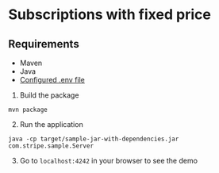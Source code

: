 # Subscriptions with fixed price

## Requirements

- Maven
- Java
- [Configured .env file](../../../README.md#env-config)


1. Build the package

```
mvn package
```

2. Run the application

```
java -cp target/sample-jar-with-dependencies.jar com.stripe.sample.Server
```

3. Go to `localhost:4242` in your browser to see the demo
